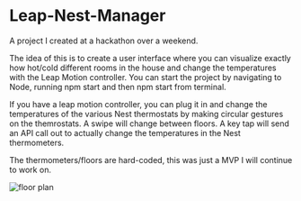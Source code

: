 # Leap-Nest-Manager
A project I created at a hackathon over a weekend.

The idea of this is to create a user interface where you can visualize exactly how hot/cold different rooms in the house and change the temperatures with the Leap Motion controller. You can start the project by navigating to Node, running npm start and then npm start from terminal.

If you have a leap motion controller, you can plug it in and change the temperatures of the various Nest thermostats by making circular gestures on the themrostats.
A swipe will change between floors.
A key tap will send an API call out to actually change the temperatures in the Nest thermometers.

The thermometers/floors are hard-coded, this was just a MVP I will continue to work on.

![floor plan](https://cloud.githubusercontent.com/assets/10352490/13584950/ddbedf72-e486-11e5-80a4-b1693a2ddbb2.PNG "Leap Nest Manager Screenshot")
